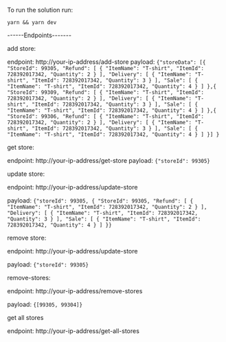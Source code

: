 To run the solution run:

`yarn && yarn dev`

------Endpoints-------

add store:

endpoint: http://your-ip-address/add-store
payload: `{"storeData": [{ "StoreId": 99305, "Refund": [ { "ItemName": "T-shirt", "ItemId": 728392017342, "Quantity": 2 } ], "Delivery": [ { "ItemName": "T-shirt", "ItemId": 728392017342, "Quantity": 3 } ], "Sale": [ { "ItemName": "T-shirt", "ItemId": 728392017342, "Quantity": 4 } ] },{ "StoreId": 99309, "Refund": [ { "ItemName": "T-shirt", "ItemId": 728392017342, "Quantity": 2 } ], "Delivery": [ { "ItemName": "T-shirt", "ItemId": 728392017342, "Quantity": 3 } ], "Sale": [ { "ItemName": "T-shirt", "ItemId": 728392017342, "Quantity": 4 } ] },{ "StoreId": 99306, "Refund": [ { "ItemName": "T-shirt", "ItemId": 728392017342, "Quantity": 2 } ], "Delivery": [ { "ItemName": "T-shirt", "ItemId": 728392017342, "Quantity": 3 } ], "Sale": [ { "ItemName": "T-shirt", "ItemId": 728392017342, "Quantity": 4 } ] }] }`

get store:

endpoint: http://your-ip-address/get-store
payload: `{"storeId": 99305}`

update store:

endpoint: http://your-ip-address/update-store

payload: `{"storeId": 99305, { "StoreId": 99305, "Refund": [ { "ItemName": "T-shirt", "ItemId": 728392017342, "Quantity": 2 } ], "Delivery": [ { "ItemName": "T-shirt", "ItemId": 728392017342, "Quantity": 3 } ], "Sale": [ { "ItemName": "T-shirt", "ItemId": 728392017342, "Quantity": 4 } ] }}`

remove store:

endpoint: http://your-ip-address/update-store

payload: `{"storeId": 99305}`

remove-stores:

endpoint: http://your-ip-address/remove-stores

payload: `{[99305, 99304]}`

get all stores

endpoint: http://your-ip-address/get-all-stores
